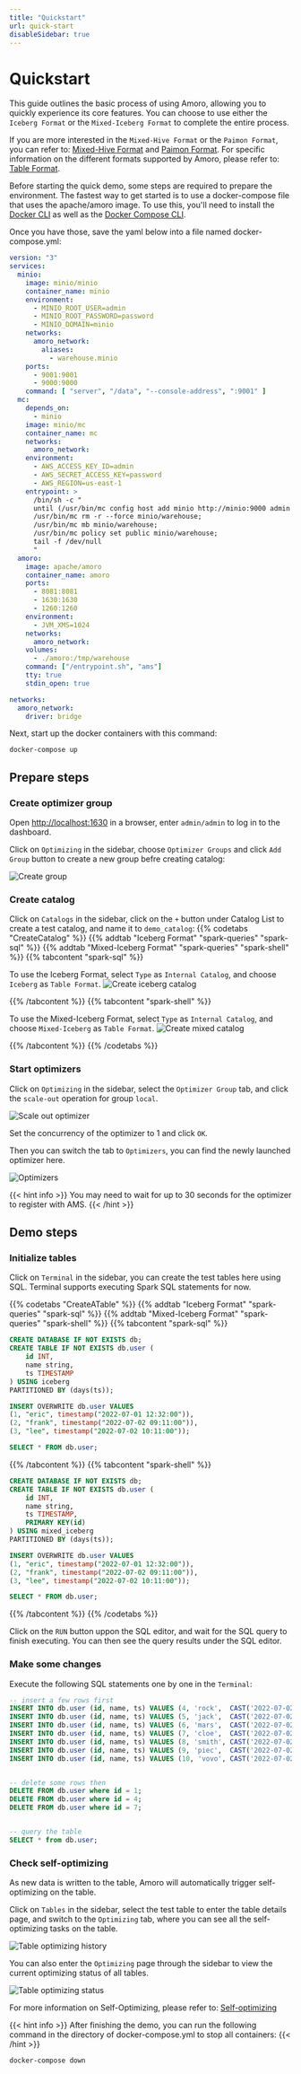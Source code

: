 ```yaml
---
title: "Quickstart"
url: quick-start
disableSidebar: true
---
```

# Quickstart

This guide outlines the basic process of using Amoro, allowing you to quickly experience its core features. You can choose to use either the `Iceberg Format` or the `Mixed-Iceberg Format` to complete the entire process. 

If you are more interested in the `Mixed-Hive Format` or the `Paimon Format`, you can refer to: [Mixed-Hive Format](/docs/latest/mixed-hive-format/) and [Paimon Format](/docs/latest/paimon-format/). For specific information on the different formats supported by Amoro, please refer to: [Table Format](/docs/latest/formats-overview/).

Before starting the quick demo, some steps are required to prepare the environment. The fastest way to get started is to use a docker-compose file that uses the apache/amoro image. To use this, you'll need to install the [Docker CLI](https://docs.docker.com/get-docker/) as well as the [Docker Compose CLI](https://github.com/docker/compose-cli/blob/main/INSTALL.md).

Once you have those, save the yaml below into a file named docker-compose.yml:
```yaml
version: "3"
services:
  minio:
    image: minio/minio
    container_name: minio
    environment:
      - MINIO_ROOT_USER=admin
      - MINIO_ROOT_PASSWORD=password
      - MINIO_DOMAIN=minio
    networks:
      amoro_network:
        aliases:
          - warehouse.minio
    ports:
      - 9001:9001
      - 9000:9000
    command: [ "server", "/data", "--console-address", ":9001" ]
  mc:
    depends_on:
      - minio
    image: minio/mc
    container_name: mc
    networks:
      amoro_network:
    environment:
      - AWS_ACCESS_KEY_ID=admin
      - AWS_SECRET_ACCESS_KEY=password
      - AWS_REGION=us-east-1
    entrypoint: >
      /bin/sh -c "
      until (/usr/bin/mc config host add minio http://minio:9000 admin password) do echo '...waiting...' && sleep 1; done;
      /usr/bin/mc rm -r --force minio/warehouse;
      /usr/bin/mc mb minio/warehouse;
      /usr/bin/mc policy set public minio/warehouse;
      tail -f /dev/null
      "
  amoro:
    image: apache/amoro
    container_name: amoro
    ports:
      - 8081:8081
      - 1630:1630
      - 1260:1260
    environment:
      - JVM_XMS=1024
    networks:
      amoro_network:
    volumes:
      - ./amoro:/tmp/warehouse
    command: ["/entrypoint.sh", "ams"]
    tty: true
    stdin_open: true

networks:
  amoro_network:
    driver: bridge
```
Next, start up the docker containers with this command:
```shell
docker-compose up
```

## Prepare steps

### Create optimizer group

Open [http://localhost:1630](http://localhost:1630) in a browser, enter `admin/admin` to log in to the dashboard.

Click on `Optimizing` in the sidebar, choose `Optimizer Groups` and click `Add Group` button to create a new group befre creating catalog:

![Create group](../images/quickstart/create-group.png)

### Create catalog

Click on `Catalogs` in the sidebar, click on the `+` button under Catalog List to create a test catalog, and name it to `demo_catalog`:
{{% codetabs "CreateCatalog" %}}
{{% addtab "Iceberg Format" "spark-queries" "spark-sql" %}}
{{% addtab "Mixed-Iceberg Format" "spark-queries" "spark-shell" %}}
{{% tabcontent "spark-sql"  %}}

To use the Iceberg Format, select `Type` as `Internal Catalog`, and choose `Iceberg` as `Table Format`.
![Create iceberg catalog](../images/quickstart/create-iceberg-catalog.png)

{{% /tabcontent %}}
{{% tabcontent "spark-shell" %}}

To use the Mixed-Iceberg Format, select `Type` as `Internal Catalog`, and choose `Mixed-Iceberg` as `Table Format`.
![Create mixed catalog](../images/quickstart/create-mixed-catalog.png)

{{% /tabcontent %}}
{{% /codetabs %}}


### Start optimizers

Click on `Optimizing` in the sidebar, select the `Optimizer Group` tab, and click the `scale-out` operation for group `local`.

![Scale out optimizer](../images/quickstart/scale-out-optimizer.png)

Set the concurrency of the optimizer to 1 and click `OK`.

Then you can switch the tab to `Optimizers`, you can find the newly launched optimizer here.

![Optimizers](../images/quickstart/optimizers.png)

{{< hint info >}}
You may need to wait for up to 30 seconds for the optimizer to register with AMS.
{{< /hint >}}

## Demo steps

### Initialize tables

Click on `Terminal` in the sidebar, you can create the test tables here using SQL. Terminal supports executing Spark SQL statements for now.

{{% codetabs "CreateATable" %}}
{{% addtab "Iceberg Format" "spark-queries" "spark-sql" %}}
{{% addtab "Mixed-Iceberg Format" "spark-queries" "spark-shell" %}}
{{% tabcontent "spark-sql"  %}}
```sql
CREATE DATABASE IF NOT EXISTS db;
CREATE TABLE IF NOT EXISTS db.user (
    id INT,
    name string,
    ts TIMESTAMP
) USING iceberg 
PARTITIONED BY (days(ts));

INSERT OVERWRITE db.user VALUES 
(1, "eric", timestamp("2022-07-01 12:32:00")),
(2, "frank", timestamp("2022-07-02 09:11:00")),
(3, "lee", timestamp("2022-07-02 10:11:00"));

SELECT * FROM db.user;
```
{{% /tabcontent %}}
{{% tabcontent "spark-shell" %}}
```sql
CREATE DATABASE IF NOT EXISTS db;
CREATE TABLE IF NOT EXISTS db.user (
    id INT,
    name string,
    ts TIMESTAMP,
    PRIMARY KEY(id)
) USING mixed_iceberg 
PARTITIONED BY (days(ts));

INSERT OVERWRITE db.user VALUES 
(1, "eric", timestamp("2022-07-01 12:32:00")),
(2, "frank", timestamp("2022-07-02 09:11:00")),
(3, "lee", timestamp("2022-07-02 10:11:00"));

SELECT * FROM db.user;
```
{{% /tabcontent %}}
{{% /codetabs %}}

Click on the `RUN` button uppon the SQL editor, and wait for the SQL query to finish executing. You can then see the query results under the SQL editor.

### Make some changes

Execute the following SQL statements one by one in the `Terminal`:

```sql
-- insert a few rows first
INSERT INTO db.user (id, name, ts) VALUES (4, 'rock',  CAST('2022-07-02 01:11:20' AS TIMESTAMP));
INSERT INTO db.user (id, name, ts) VALUES (5, 'jack',  CAST('2022-07-02 05:22:10' AS TIMESTAMP));
INSERT INTO db.user (id, name, ts) VALUES (6, 'mars',  CAST('2022-07-02 08:23:20' AS TIMESTAMP));
INSERT INTO db.user (id, name, ts) VALUES (7, 'cloe',  CAST('2022-07-02 08:44:50' AS TIMESTAMP));
INSERT INTO db.user (id, name, ts) VALUES (8, 'smith', CAST('2022-07-02 10:52:20' AS TIMESTAMP));
INSERT INTO db.user (id, name, ts) VALUES (9, 'piec',  CAST('2022-07-02 11:24:30' AS TIMESTAMP));
INSERT INTO db.user (id, name, ts) VALUES (10, 'vovo', CAST('2022-07-02 12:00:20' AS TIMESTAMP));


-- delete some rows then
DELETE FROM db.user where id = 1;
DELETE FROM db.user where id = 4;
DELETE FROM db.user where id = 7;


-- query the table 
SELECT * from db.user;
```

### Check self-optimizing

As new data is written to the table, Amoro will automatically trigger self-optimizing on the table.

Click on `Tables` in the sidebar, select the test table to enter the table details page, and switch to the `Optimizing` tab, where you can see all the self-optimizing tasks on the table.

![Table optimizing history](../images/quickstart/table-optimizing-history.png)

You can also enter the `Optimizing` page through the sidebar to view the current optimizing status of all tables.

![Table optimizing status](../images/quickstart/table-optimizing-status.png)

For more information on Self-Optimizing, please refer to: [Self-optimizing](/docs/latest/self-optimizing/)

{{< hint info >}}
After finishing the demo, you can run the following command in the directory of docker-compose.yml to stop all containers:
{{< /hint >}}
```shell
docker-compose down
```